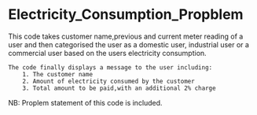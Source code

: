 # Electricity_Consumption_Propblem

This code takes customer name,previous and current meter reading of a 
    user and then categorised the user as a domestic user, industrial user
    or a commercial user based on the users electricity consumption.
    
    The code finally displays a message to the user including:
        1. The customer name
        2. Amount of electricity consumed by the customer
        3. Total amount to be paid,with an additional 2% charge
        
        
  NB: Proplem statement of this code is included.
